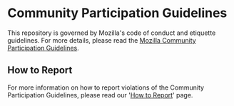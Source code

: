<!-- @format -->

# Community Participation Guidelines

This repository is governed by Mozilla's code of conduct and etiquette guidelines.
For more details, please read the
[Mozilla Community Participation Guidelines](https://www.mozilla.org/about/governance/policies/participation/).

## How to Report

For more information on how to report violations of the Community Participation Guidelines, please read our '[How to Report](https://www.mozilla.org/about/governance/policies/participation/reporting/)' page.

<!--
## Project Specific Etiquette

In some cases, there will be additional project etiquette i.e.: (https://bugzilla.mozilla.org/page.cgi?id=etiquette.html).
Please update for your project.
-->
